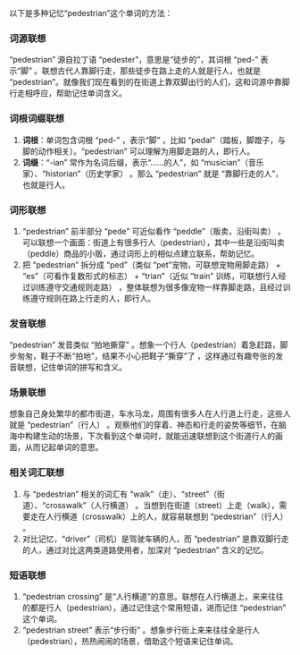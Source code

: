 以下是多种记忆“pedestrian”这个单词的方法：

### 词源联想
“pedestrian” 源自拉丁语 “pedester”，意思是“徒步的”，其词根 “ped-” 表示“脚” 。联想古代人靠脚行走，那些徒步在路上走的人就是行人，也就是 “pedestrian”。就像我们现在看到的在街道上靠双脚出行的人们，这和词源中靠脚行走相呼应，帮助记住单词含义。

### 词根词缀联想
1. **词根**：单词包含词根 “ped-” ，表示“脚” ，比如 “pedal”（踏板，脚蹬子，与脚的动作相关）。“pedestrian” 可以理解为用脚走路的人，即行人。
2. **词缀**：“-ian” 常作为名词后缀，表示“……的人”，如 “musician”（音乐家）、“historian”（历史学家） 。那么 “pedestrian” 就是 “靠脚行走的人”，也就是行人。

### 词形联想
1. “pedestrian” 前半部分 “pede” 可近似看作 “peddle”（贩卖，沿街叫卖） 。可以联想一个画面：街道上有很多行人（pedestrian），其中一些是沿街叫卖（peddle）商品的小贩，通过词形上的相似点建立联系，帮助记忆。
2. 把 “pedestrian” 拆分成 “ped”（类似 “pet”宠物，可联想宠物用脚走路） + “es”（可看作复数形式的标志） + “trian”（近似 “train” 训练，可联想行人经过训练遵守交通规则走路） ，整体联想为很多像宠物一样靠脚走路，且经过训练遵守规则在路上行走的人，即行人。

### 发音联想
“pedestrian” 发音类似 “拍地撕穿” 。想象一个行人（pedestrian）着急赶路，脚步匆匆，鞋子不断“拍地”，结果不小心把鞋子“撕穿”了 ，这样通过有趣夸张的发音联想，记住单词的拼写和含义。

### 场景联想
想象自己身处繁华的都市街道，车水马龙，周围有很多人在人行道上行走，这些人就是 “pedestrian”（行人） 。观察他们的穿着、神态和行走的姿势等细节，在脑海中构建生动的场景，下次看到这个单词时，就能迅速联想到这个街道行人的画面，从而记起单词的意思。

### 相关词汇联想
1. 与 “pedestrian” 相关的词汇有 “walk”（走）、“street”（街道）、“crosswalk”（人行横道） 。当想到在街道（street）上走（walk），需要走在人行横道（crosswalk）上的人，就容易联想到 “pedestrian”（行人） 。
2. 对比记忆，“driver”（司机）是驾驶车辆的人，而 “pedestrian” 是靠双脚行走的人，通过对比这两类道路使用者，加深对 “pedestrian” 含义的记忆。

### 短语联想
1. “pedestrian crossing” 是“人行横道”的意思。联想在人行横道上，来来往往的都是行人（pedestrian），通过记住这个常用短语，进而记住 “pedestrian” 这个单词。
2. “pedestrian street” 表示“步行街” 。想象步行街上来来往往全是行人（pedestrian），热热闹闹的场景，借助这个短语来记住单词。 